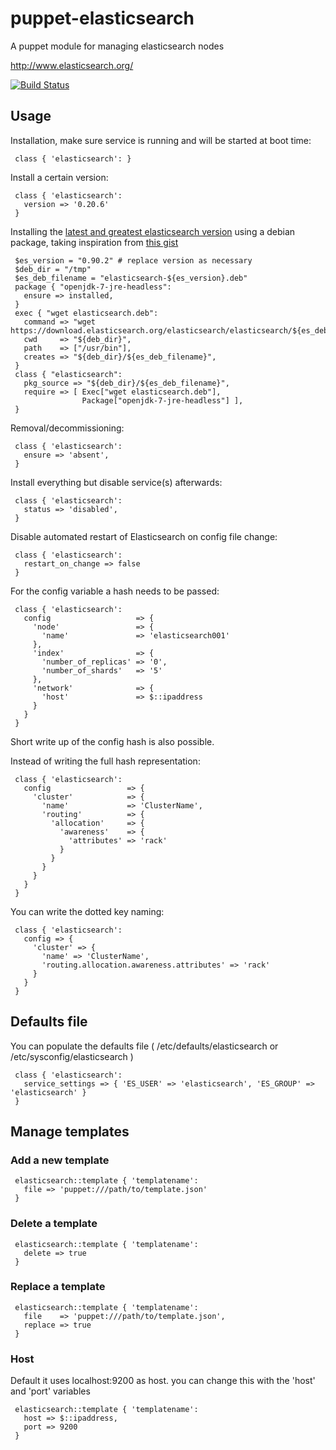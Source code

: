 # puppet-elasticsearch

A puppet module for managing elasticsearch nodes

http://www.elasticsearch.org/

[![Build Status](https://travis-ci.org/electrical/puppet-elasticsearch.png?branch=master)](https://travis-ci.org/electrical/puppet-elasticsearch)

## Usage

Installation, make sure service is running and will be started at boot time:

     class { 'elasticsearch': }

Install a certain version:

     class { 'elasticsearch':
       version => '0.20.6'
     }

Installing the
[latest and greatest elasticsearch version](http://www.elasticsearch.org/download/)
using a debian package, taking inspiration from
[this gist](https://gist.github.com/wingdspur/2026107)

     $es_version = "0.90.2" # replace version as necessary
     $deb_dir = "/tmp"
     $es_deb_filename = "elasticsearch-${es_version}.deb"
     package { "openjdk-7-jre-headless":
       ensure => installed,
     }
     exec { "wget elasticsearch.deb":
       command => "wget https://download.elasticsearch.org/elasticsearch/elasticsearch/${es_deb_filename}",
       cwd     => "${deb_dir}",
       path    => ["/usr/bin"],
       creates => "${deb_dir}/${es_deb_filename}",
     }
     class { "elasticsearch":
       pkg_source => "${deb_dir}/${es_deb_filename}",
       require => [ Exec["wget elasticsearch.deb"],
                    Package["openjdk-7-jre-headless"] ],
     }

Removal/decommissioning:

     class { 'elasticsearch':
       ensure => 'absent',
     }

Install everything but disable service(s) afterwards:

     class { 'elasticsearch':
       status => 'disabled',
     }

Disable automated restart of Elasticsearch on config file change:

     class { 'elasticsearch':
       restart_on_change => false
     }

For the config variable a hash needs to be passed:

     class { 'elasticsearch':
       config                   => {
         'node'                 => {
           'name'               => 'elasticsearch001'
         },
         'index'                => {
           'number_of_replicas' => '0',
           'number_of_shards'   => '5'
         },
         'network'              => {
           'host'               => $::ipaddress
         }
       }
     }

Short write up of the config hash is also possible.

Instead of writing the full hash representation:

     class { 'elasticsearch':
       config                 => {
         'cluster'            => {
           'name'             => 'ClusterName',
           'routing'          => {
             'allocation'     => {
               'awareness'    => {
                 'attributes' => 'rack'
               }
             }
           }
         }
       }
     }

You can write the dotted key naming:

     class { 'elasticsearch':
       config => {
         'cluster' => {
           'name' => 'ClusterName',
           'routing.allocation.awareness.attributes' => 'rack'
         }
       }
     }

## Defaults file

You can populate the defaults file ( /etc/defaults/elasticsearch or /etc/sysconfig/elasticsearch )

     class { 'elasticsearch':
       service_settings => { 'ES_USER' => 'elasticsearch', 'ES_GROUP' => 'elasticsearch' }
     }

## Manage templates

### Add a new template

     elasticsearch::template { 'templatename':
       file => 'puppet:///path/to/template.json'
     }

### Delete a template

     elasticsearch::template { 'templatename':
       delete => true
     }

### Replace a template

     elasticsearch::template { 'templatename':
       file    => 'puppet:///path/to/template.json',
       replace => true
     }

### Host

  Default it uses localhost:9200 as host. you can change this with the 'host' and 'port' variables

     elasticsearch::template { 'templatename':
       host => $::ipaddress,
       port => 9200
     }
